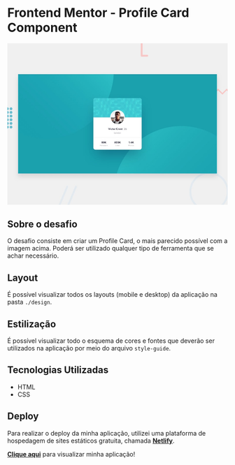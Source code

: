 # Frontend Mentor - Profile Card Component

![Design preview for the Profile card component coding challenge](./design/desktop-preview.jpg)

## Sobre o desafio

O desafio consiste em criar um Profile Card, o mais parecido possível com a imagem acima.
Poderá ser utilizado qualquer tipo de ferramenta que se achar necessário.

## Layout

É possível visualizar todos os layouts (mobile e desktop) da aplicação na pasta `./design`.


## Estilização

É possível visualizar todo o esquema de cores e fontes que deverão ser utilizados na aplicação por meio do arquivo `style-guide`.

## Tecnologias Utilizadas

- HTML
- CSS

## Deploy

Para realizar o deploy da minha aplicação, utilizei uma plataforma de hospedagem de sites estáticos gratuita, chamada <strong><a href="https://www.netlify.com/" target="_blank">Netlify</a></strong>.

<strong><a href="https://jp27-profile-card-component.netlify.app/" target="_blank">Clique aqui</a></strong> para visualizar minha aplicação!